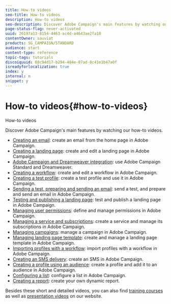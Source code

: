 ```yaml
---
title: How-to videos
seo-title: How-to videos
description: How-to videos
seo-description: Discover Adobe Campaign's main features by watching our how-to videos.
page-status-flag: never-activated
uuid: 26197a13-8154-4463-ac4d-a4643ae2fa18
contentOwner: sauviat
products: SG_CAMPAIGN/STANDARD
audience: start
content-type: reference
topic-tags: tutorials
discoiquuid: 88c94d17-b294-484e-87ad-8c41e1b47a0f
isreadyforlocalization: true
index: y
internal: n
snippet: y
---
```


# How-to videos{#how-to-videos}

How-to videos

Discover Adobe Campaign's main features by watching our how-to videos.

* [Creating an email](https://docs.campaign.adobe.com/doc/standard/en/Videos/email_creation.mp4): create an email from the home page in Adobe Campaign.
* [Creating a landing page](https://docs.campaign.adobe.com/doc/standard/en/Videos/LP_creation.mp4): create and edit a landing page in Adobe Campaign.
* [Adobe Campaign and Dreamweaver integration](https://docs.campaign.adobe.com/doc/standard/en/Videos/ACS_Dreamweaver.mp4): use Adobe Campaign Standard and Dreamweaver. 
* [Creating a workflow](https://docs.campaign.adobe.com/doc/standard/en/Videos/workflow_creation.mp4): create and edit a workflow in Adobe Campaign.
* [Creating a test profile](https://docs.campaign.adobe.com/doc/standard/en/Videos/test_profile_creation.mp4): create a test profile and use it in Adobe Campaign.
* [Sending a test, preparing and sending an email](https://docs.campaign.adobe.com/doc/standard/en/Videos/test_preparing_sending_email.mp4): send a test, and prepare and send an email in Adobe Campaign.
* [Testing and publishing a landing page](https://docs.campaign.adobe.com/doc/standard/en/Videos/test_and_publish_landing_page.mp4): test and publish a landing page in Adobe Campaign.
* [Managing user permissions](https://docs.campaign.adobe.com/doc/standard/en/Videos/user_access.mp4): define and manage permissions in Adobe Campaign.
* [Managing a service and subscriptions](https://docs.campaign.adobe.com/doc/standard/en/Videos/service_creation.mp4): create a service and manage its subscriptions in Adobe Campaign.
* [Managing campaigns](https://docs.campaign.adobe.com/doc/standard/en/Videos/managing_campaigns.mp4): manage a campaign in Adobe Campaign.
* [Managing landing page template](https://docs.campaign.adobe.com/doc/standard/en/Videos/LP_template_configuration.mp4): create and manage a landing page template in Adobe Campaign.
* [Importing profiles with a workflow](https://docs.campaign.adobe.com/doc/standard/en/Videos/importing_profiles.mp4): import profiles with a workflow in Adobe Campaign.
* [Creating an SMS delivery](https://docs.campaign.adobe.com/doc/standard/en/Videos/creating_sms.mp4): create an SMS in Adobe Campaign.
* [Creating a profile using an audience](https://docs.campaign.adobe.com/doc/standard/en/Videos/creating_profile_using_audience.mp4): create a profile and add it to an audience in Adobe Campaign.
* [Configuring a list](https://docs.campaign.adobe.com/doc/standard/en/Videos/configuring_list_ACS.mp4): configure a list in Adobe Campaign.
* [Creating a report](https://docs.campaign.adobe.com/doc/standard/en/Videos/dynamic_reports.mp4): create your own dynamic report.

Besides these short and detailed videos, you can also find [training courses](https://training.adobe.com/training/courses.html) as well as [presentation videos](http://www.adobe.com/training/video.html) on our website.
